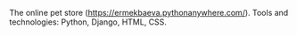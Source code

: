 The online pet store (https://ermekbaeva.pythonanywhere.com/).
Tools and technologies: Python, Django, HTML, CSS.
